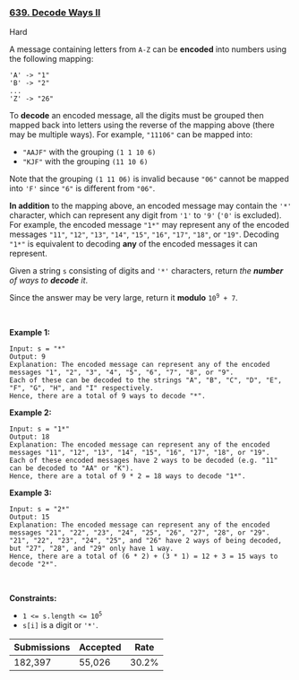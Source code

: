 ### [639. Decode Ways II](https://leetcode.com/problems/decode-ways-ii/)

Hard

A message containing letters from `` A-Z `` can be __encoded__ into numbers using the following mapping:

```
'A' -> "1"
'B' -> "2"
...
'Z' -> "26"
```

To __decode__ an encoded message, all the digits must be grouped then mapped back into letters using the reverse of the mapping above (there may be multiple ways). For example, `` "11106" `` can be mapped into:

*   `` "AAJF" `` with the grouping `` (1 1 10 6) ``
*   `` "KJF" `` with the grouping `` (11 10 6) ``

Note that the grouping `` (1 11 06) `` is invalid because `` "06" `` cannot be mapped into `` 'F' `` since `` "6" `` is different from `` "06" ``.

__In addition__ to the mapping above, an encoded message may contain the `` '*' `` character, which can represent any digit from `` '1' `` to `` '9' `` (`` '0' `` is excluded). For example, the encoded message `` "1*" `` may represent any of the encoded messages `` "11" ``, `` "12" ``, `` "13" ``, `` "14" ``, `` "15" ``, `` "16" ``, `` "17" ``, `` "18" ``, or `` "19" ``. Decoding `` "1*" `` is equivalent to decoding __any__ of the encoded messages it can represent.

Given a string `` s `` consisting of digits and `` '*' `` characters, return _the __number__ of ways to __decode__ it_.

Since the answer may be very large, return it __modulo__ <code>10<sup>9</sup> + 7</code>.

 

__Example 1:__

```
Input: s = "*"
Output: 9
Explanation: The encoded message can represent any of the encoded messages "1", "2", "3", "4", "5", "6", "7", "8", or "9".
Each of these can be decoded to the strings "A", "B", "C", "D", "E", "F", "G", "H", and "I" respectively.
Hence, there are a total of 9 ways to decode "*".
```

__Example 2:__

```
Input: s = "1*"
Output: 18
Explanation: The encoded message can represent any of the encoded messages "11", "12", "13", "14", "15", "16", "17", "18", or "19".
Each of these encoded messages have 2 ways to be decoded (e.g. "11" can be decoded to "AA" or "K").
Hence, there are a total of 9 * 2 = 18 ways to decode "1*".
```

__Example 3:__

```
Input: s = "2*"
Output: 15
Explanation: The encoded message can represent any of the encoded messages "21", "22", "23", "24", "25", "26", "27", "28", or "29".
"21", "22", "23", "24", "25", and "26" have 2 ways of being decoded, but "27", "28", and "29" only have 1 way.
Hence, there are a total of (6 * 2) + (3 * 1) = 12 + 3 = 15 ways to decode "2*".
```

 

__Constraints:__

*   <code>1 <= s.length <= 10<sup>5</sup></code>
*   `` s[i] `` is a digit or `` '*' ``.

| Submissions    | Accepted     | Rate   |
| -------------- | ------------ | ------ |
| 182,397 | 55,026 | 30.2% |